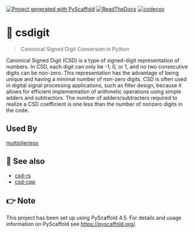 <!-- These are examples of badges you might want to add to your README:
     please update the URLs accordingly

[![Built Status](https://api.cirrus-ci.com/github/<USER>/csdigit.svg?branch=main)](https://cirrus-ci.com/github/<USER>/csdigit)
[![Coveralls](https://img.shields.io/coveralls/github/<USER>/csdigit/main.svg)](https://coveralls.io/r/<USER>/csdigit)
[![PyPI-Server](https://img.shields.io/pypi/v/csdigit.svg)](https://pypi.org/project/csdigit/)
[![Conda-Forge](https://img.shields.io/conda/vn/conda-forge/csdigit.svg)](https://anaconda.org/conda-forge/csdigit)
[![Monthly Downloads](https://pepy.tech/badge/csdigit/month)](https://pepy.tech/project/csdigit)
[![Twitter](https://img.shields.io/twitter/url/http/shields.io.svg?style=social&label=Twitter)](https://twitter.com/csdigit)
-->

[![Project generated with PyScaffold](https://img.shields.io/badge/-PyScaffold-005CA0?logo=pyscaffold)](https://pyscaffold.org/)
[![ReadTheDocs](https://readthedocs.org/projects/csdigit/badge/?version=latest)](https://csdigit.readthedocs.io/en/latest/)
[![codecov](https://codecov.io/gh/luk036/csdigit/branch/main/graph/badge.svg?token=B8UXKlkDsc)](https://codecov.io/gh/luk036/csdigit)

# 🔄 csdigit

> Canonical Signed Digit Conversion in Python

Canonical Signed Digit (CSD) is a type of signed-digit representation of numbers. In CSD, each digit can only be -1, 0, or 1, and no two consecutive digits can be non-zero. This representation has the advantage of being unique and having a minimal number of non-zero digits. CSD is often used in digital signal processing applications, such as filter design, because it allows for efficient implementation of arithmetic operations using simple adders and subtractors. The number of adders/subtracters required to realize a CSD coefficient is one less than the number of nonzero digits in the code.

## Used By

[multiplierless](https://github.com/luk036/multiplierless)

## 👀 See also

- [csd-rs](https://luk036.github.io/csd-rs)
- [csd-cpp](https://luk036.github.io/csd-cpp)

<!-- pyscaffold-notes -->

## 👉 Note

This project has been set up using PyScaffold 4.5. For details and usage
information on PyScaffold see https://pyscaffold.org/.
